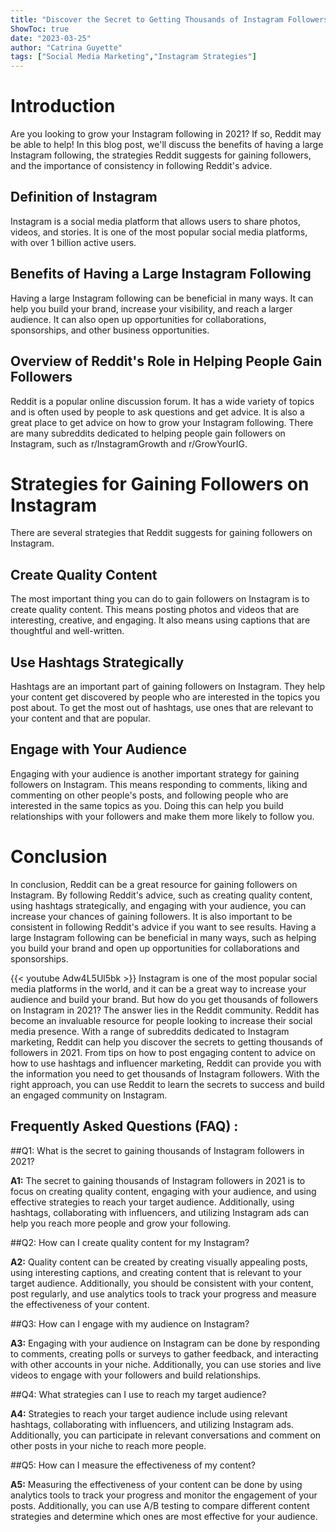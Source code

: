 ```yaml
---
title: "Discover the Secret to Getting Thousands of Instagram Followers in 2021 - Reddit Reveals All!"
ShowToc: true 
date: "2023-03-25"
author: "Catrina Guyette" 
tags: ["Social Media Marketing","Instagram Strategies"]
---
```

# Introduction

Are you looking to grow your Instagram following in 2021? If so, Reddit may be able to help! In this blog post, we'll discuss the benefits of having a large Instagram following, the strategies Reddit suggests for gaining followers, and the importance of consistency in following Reddit's advice. 

## Definition of Instagram

Instagram is a social media platform that allows users to share photos, videos, and stories. It is one of the most popular social media platforms, with over 1 billion active users. 

## Benefits of Having a Large Instagram Following

Having a large Instagram following can be beneficial in many ways. It can help you build your brand, increase your visibility, and reach a larger audience. It can also open up opportunities for collaborations, sponsorships, and other business opportunities. 

## Overview of Reddit's Role in Helping People Gain Followers

Reddit is a popular online discussion forum. It has a wide variety of topics and is often used by people to ask questions and get advice. It is also a great place to get advice on how to grow your Instagram following. There are many subreddits dedicated to helping people gain followers on Instagram, such as r/InstagramGrowth and r/GrowYourIG. 

# Strategies for Gaining Followers on Instagram

There are several strategies that Reddit suggests for gaining followers on Instagram. 

## Create Quality Content

The most important thing you can do to gain followers on Instagram is to create quality content. This means posting photos and videos that are interesting, creative, and engaging. It also means using captions that are thoughtful and well-written. 

## Use Hashtags Strategically

Hashtags are an important part of gaining followers on Instagram. They help your content get discovered by people who are interested in the topics you post about. To get the most out of hashtags, use ones that are relevant to your content and that are popular. 

## Engage with Your Audience

Engaging with your audience is another important strategy for gaining followers on Instagram. This means responding to comments, liking and commenting on other people's posts, and following people who are interested in the same topics as you. Doing this can help you build relationships with your followers and make them more likely to follow you. 

# Conclusion

In conclusion, Reddit can be a great resource for gaining followers on Instagram. By following Reddit's advice, such as creating quality content, using hashtags strategically, and engaging with your audience, you can increase your chances of gaining followers. It is also important to be consistent in following Reddit's advice if you want to see results. Having a large Instagram following can be beneficial in many ways, such as helping you build your brand and open up opportunities for collaborations and sponsorships.

{{< youtube Adw4L5Ul5bk >}} 
Instagram is one of the most popular social media platforms in the world, and it can be a great way to increase your audience and build your brand. But how do you get thousands of followers on Instagram in 2021? The answer lies in the Reddit community. Reddit has become an invaluable resource for people looking to increase their social media presence. With a range of subreddits dedicated to Instagram marketing, Reddit can help you discover the secrets to getting thousands of followers in 2021. From tips on how to post engaging content to advice on how to use hashtags and influencer marketing, Reddit can provide you with the information you need to get thousands of Instagram followers. With the right approach, you can use Reddit to learn the secrets to success and build an engaged community on Instagram.

## Frequently Asked Questions (FAQ) :
##Q1: What is the secret to gaining thousands of Instagram followers in 2021?

**A1:** The secret to gaining thousands of Instagram followers in 2021 is to focus on creating quality content, engaging with your audience, and using effective strategies to reach your target audience. Additionally, using hashtags, collaborating with influencers, and utilizing Instagram ads can help you reach more people and grow your following. 

##Q2: How can I create quality content for my Instagram?

**A2:** Quality content can be created by creating visually appealing posts, using interesting captions, and creating content that is relevant to your target audience. Additionally, you should be consistent with your content, post regularly, and use analytics tools to track your progress and measure the effectiveness of your content. 

##Q3: How can I engage with my audience on Instagram?

**A3:** Engaging with your audience on Instagram can be done by responding to comments, creating polls or surveys to gather feedback, and interacting with other accounts in your niche. Additionally, you can use stories and live videos to engage with your followers and build relationships. 

##Q4: What strategies can I use to reach my target audience?

**A4:** Strategies to reach your target audience include using relevant hashtags, collaborating with influencers, and utilizing Instagram ads. Additionally, you can participate in relevant conversations and comment on other posts in your niche to reach more people. 

##Q5: How can I measure the effectiveness of my content?

**A5:** Measuring the effectiveness of your content can be done by using analytics tools to track your progress and monitor the engagement of your posts. Additionally, you can use A/B testing to compare different content strategies and determine which ones are most effective for your audience.


